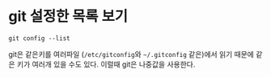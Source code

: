 # git 설정한 목록 보기
```
git config --list
```

git은 같은키를 여러파일 (`/etc/gitconfig`와 `~/.gitconfig` 같은)에서 읽기 때문에 같은 키가 여러개 있을 수도 있다. 이럴때 git은 나중값을 사용한다.
